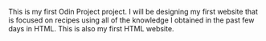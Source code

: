 This is my first Odin Project project. I will be designing my first website that is focused on recipes using all of the knowledge I obtained in the past few days in HTML. This is also my first HTML website. 